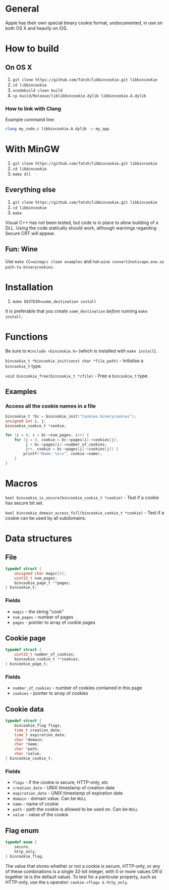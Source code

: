 # General

Apple has their own special binary cookie format, undocumented, in use on both OS X and heavily on iOS.

# How to build

## On OS X

1. `git clone https://github.com/Tatsh/libbincookie.git libbincookie`
2. `cd libbincookie`
3. `xcodebuild clean build`
4. `cp build/Release/liblibbincookie.dylib libbincookie.A.dylib`

### How to link with Clang

Example command line:

```bash
clang my_code.c libbincookie.A.dylib -o my_app
```

# With MinGW

1. `git clone https://github.com/Tatsh/libbincookie.git libbincookie`
2. `cd libbincookie`
3. `make dll`

## Everything else

1. `git clone https://github.com/Tatsh/libbincookie.git libbincookie`
2. `cd libbincookie`
3. `make`

Visual C++ has not been tested, but code is in place to allow building of a DLL. Using the code statically should work, although warnings regarding Secure CRT will appear.

## Fun: Wine

Use `make CC=winegcc clean examples` and run `wine convert2netscape.exe.so path-to.binarycookies`.

# Installation

1. `make DESTDIR=some_destination install`

It is preferable that you create `some_destination` *before* running `make install`.

# Functions

Be sure to `#include <bincookie.h>` (which is installed with `make install`).

`bincookie_t *bincookie_init(const char *file_path)` - Initialise a `bincookie_t` type.

`void bincookie_free(bincookie_t *cfile)` - Free a `bincookie_t` type.

## Examples

### Access all the cookie names in a file

```c
bincookie_t *bc = bincookie_init("Cookies.binarycookies");
unsigned int i, j;
bincookie_cookie_t *cookie;

for (i = 0; i < bc->num_pages; i++) {
    for (j = 0, cookie = bc->pages[i]->cookies[j];
         j < bc->pages[i]->number_of_cookies;
         j++, cookie = bc->pages[i]->cookies[j]) {
        printf("Name: %s\n", cookie->name);
    }
}
```

# Macros

`bool bincookie_is_secure(bincookie_cookie_t *cookie)` - Test if a cookie has secure bit set.

`bool bincookie_domain_access_full(bincookie_cookie_t *cookie)` - Test if a cookie can be used by all subdomains.

# Data structures

## File

```c
typedef struct {
    unsigned char magic[4];
    uint32_t num_pages;
    bincookie_page_t **pages;
} bincookie_t;
```

### Fields

* `magic` - the string "cook"
* `num_pages` - number of pages
* `pages` - pointer to array of cookie pages

## Cookie page

```c
typedef struct {
    uint32_t number_of_cookies;
    bincookie_cookie_t **cookies;
} bincookie_page_t;
```

### Fields

* `number_of_cookies` - number of cookies contained in this page
* `cookies` - pointer to array of cookies

## Cookie data

```c
typedef struct {
    bincookie_flag flags;
    time_t creation_date;
    time_t expiration_date;
    char *domain;
    char *name;
    char *path;
    char *value;
} bincookie_cookie_t;
```

### Fields

* `flags` - if the cookie is secure, HTTP-only, etc
* `creation_date` - UNIX timestamp of creation date
* `expiration_date` - UNIX timestamp of expiration date
* `domain` - domain value. Can be `NULL`
* `name` - name of cookie
* `path` - path the cookie is allowed to be used on. Can be `NULL`
* `value` - value of the cookie

## Flag enum

```c
typedef enum {
    secure,
    http_only,
} bincookie_flag;
```

The value that stores whether or not a cookie is secure, HTTP-only, or any of these combinations is a single 32-bit integer, with 0 or more values OR'd together (`0` is the default value). To test for a particular property, such as HTTP-only, use the `&` operator: `cookie->flags & http_only`.
